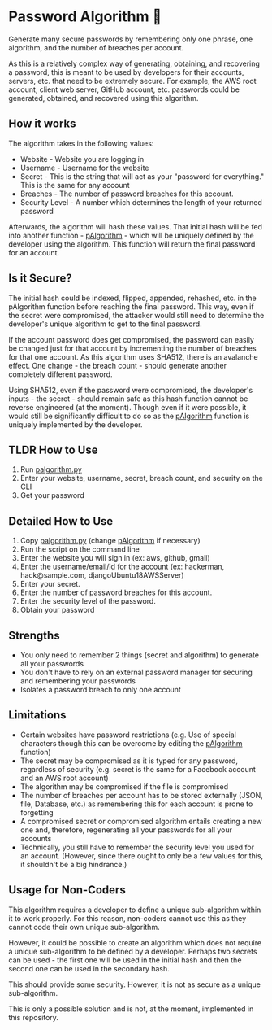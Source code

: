 
# Password Algorithm 🔑
Generate many secure passwords by remembering only one phrase, one algorithm, and the number of breaches per account.

As this is a relatively complex way of generating, obtaining, and recovering a password, this is meant to be used by developers for their accounts, servers, etc. that need to be extremely secure. For example, the AWS root account, client web server, GitHub account, etc. passwords could be generated, obtained, and recovered using this algorithm.

## How it works
The algorithm takes in the following values:
- Website - Website you are logging in
- Username - Username for the website
- Secret - This is the string that will act as your "password for everything." This is the same for any account
- Breaches - The number of password breaches for this account.
- Security Level - A number which determines the length of your returned password

Afterwards, the algorithm will hash these values. That initial hash will be fed into another function - [pAlgorithm](https://github.com/thisLexic/palgorithm/blob/4709a85e3a159e5ecf35c3436ded1d09bdd42290/palgorithm.py#L54) - which will be uniquely defined by the developer using the algorithm. This function will return the final password for an account.


## Is it Secure?

The initial hash could be indexed, flipped, appended, rehashed, etc. in the pAlgorithm function before reaching the final password. This way, even if the secret were compromised, the attacker would still need to determine the developer's unique algorithm to get to the final password.

If the account password does get compromised, the password can easily be changed just for that account by incrementing the number of breaches for that one account. As this algorithm uses SHA512, there is an avalanche effect. One change - the breach count - should generate another completely different password.

Using SHA512, even if the password were compromised, the developer's inputs - the secret - should remain safe as this hash function cannot be reverse engineered (at the moment). Though even if it were possible, it would still be significantly difficult to do so as the [pAlgorithm](https://github.com/thisLexic/palgorithm/blob/4709a85e3a159e5ecf35c3436ded1d09bdd42290/palgorithm.py#L54) function is uniquely implemented by the developer.

## TLDR How to Use
1. Run [palgorithm.py](https://github.com/thisLexic/palgorithm/blob/main/palgorithm.py)
2. Enter your website, username, secret, breach count, and security on the CLI
3. Get your password

## Detailed How to Use
1. Copy [palgorithm.py](https://github.com/thisLexic/palgorithm/blob/main/palgorithm.py) (change [pAlgorithm](https://github.com/thisLexic/palgorithm/blob/4709a85e3a159e5ecf35c3436ded1d09bdd42290/palgorithm.py#L54) if necessary)
2. Run the script on the command line
3. Enter the website you will sign in (ex: aws, github, gmail)
4. Enter the username/email/id for the account (ex: hackerman, hack@sample.<span>com</span>, djangoUbuntu18AWSServer)
5. Enter your secret. 
6. Enter the number of password breaches for this account.
7. Enter the security level of the password.
8. Obtain your password

## Strengths
- You only need to remember 2 things (secret and algorithm) to generate all your passwords
- You don't have to rely on an external password manager for securing and remembering your passwords
- Isolates a password breach to only one account

## Limitations
- Certain websites have password restrictions (e.g. Use of special characters though this can be overcome by editing the [pAlgorithm](https://github.com/thisLexic/palgorithm/blob/4709a85e3a159e5ecf35c3436ded1d09bdd42290/palgorithm.py#L54) function)
- The secret may be compromised as it is typed for any password, regardless of security (e.g. secret is the same for a Facebook account and an AWS root account)
- The algorithm may be compromised if the file is compromised
- The number of breaches per account has to be stored externally (JSON, file, Database, etc.) as remembering this for each account is prone to forgetting
- A compromised secret or compromised algorithm entails creating a new one and, therefore, regenerating all your passwords for all your accounts
- Technically, you still have to remember the security level you used for an account. (However, since there ought to only be a few values for this, it shouldn't be a big hindrance.)

## Usage for Non-Coders
This algorithm requires a developer to define a unique sub-algorithm within it to work properly. For this reason, non-coders cannot use this as they cannot code their own unique sub-algorithm. 

However, it could be possible to create an algorithm which does not require a unique sub-algorithm to be defined by a developer. Perhaps two secrets can be used - the first one will be used in the initial hash and then the second one can be used in the secondary hash.

This should provide some security. However, it is not as secure as a unique sub-algorithm. 

This is only a possible solution and is not, at the moment, implemented in this repository.
